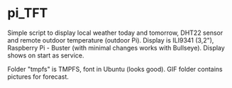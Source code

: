 # pi_TFT

Simple script to display local weather today and tomorrow, DHT22 sensor and remote outdoor temperature (outdoor Pi). Display is ILI9341 (3,2"), Raspberry Pi - Buster (with minimal changes works with Bullseye).
Display shows on start as service.

Folder "tmpfs" is TMPFS, font in Ubuntu (looks good). GIF folder contains pictures for forecast. 
